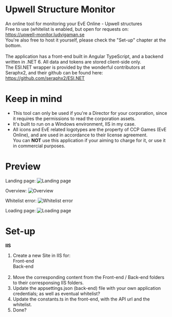 # Upwell Structure Monitor
An online tool for monitoring your EvE Online - Upwell structures</br>
Free to use (whitelist is enabled, but open for requests on: </br>
https://upwell-monitor.ludvigaman.se </br>
You're also free to host it yourself, please check the "Set-up" chapter at the bottom.
</br></br>
The application has a front-end built in Angular TypeScript, and a backend written in .NET 6.
All data and tokens are stored client-side only.
</br>The ESI.NET wrapper is provided by the wonderful contributors at Seraphx2, and their github can be found here: </br>
https://github.com/seraphx2/ESI.NET

# Keep in mind
- This tool can only be used if you're a Director for your corporation, since it requires the permissions to read the corporation assets.
- It's built to run on a Windows environment, IIS in my case.
- All icons and EvE related logotypes are the property of CCP Games (EvE Online), and are used in accordance to their license agreement. </br>
You can <b>NOT</b> use this application if your aiming to charge for it, or use it in commercial purposes.

# Preview

Landing page:
![Landing page](https://i.imgur.com/zwYLXTI.png)

Overview:
![Overview](https://i.imgur.com/R8H8jPF.png)

Whitelist error:
![Whitelist error](https://i.imgur.com/PWYEtZ3.png)

Loading page:
![Loading page](https://i.imgur.com/2gZFSWR.png)

# Set-up
**IIS**
1) Create a new Site in IIS for: </br>
Front-end</br>
Back-end</br></br>
2) Move the corresponding content from the Front-end / Back-end folders to their corresponsing IIS folders.</br>
3) Update the appsettings.json (back-end) file with your own application credentials; as well as eventual whitelist?
4) Update the constants.ts in the front-end, with the API url and the whitelist.
5) Done?
